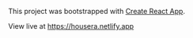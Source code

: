 This project was bootstrapped with [Create React App](https://github.com/facebook/create-react-app).

View live at https://housera.netlify.app
